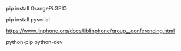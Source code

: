pip install OrangePi.GPIO

pip install pyserial

https://www.linphone.org/docs/liblinphone/group__conferencing.html


python-pip
python-dev